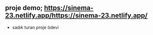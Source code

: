 ## proje demo; https://sinema-23.netlify.app/https://sinema-23.netlify.app/

* sadık turan proje ödevi

